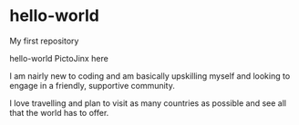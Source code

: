 # hello-world
My first repository

hello-world
PictoJinx here

I am nairly new to coding and am basically upskilling myself and looking to engage in a friendly, supportive community.

I love travelling and plan to visit as many countries as possible and see all that the world has to offer.
